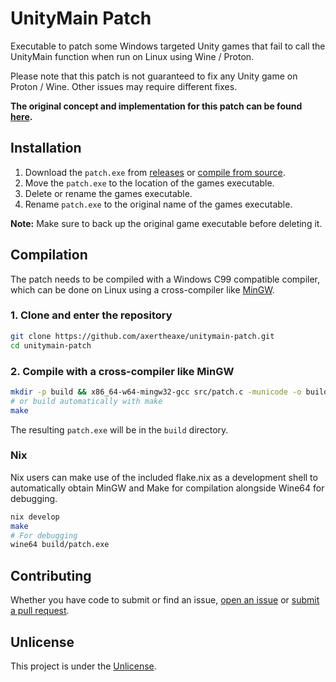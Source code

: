 # UnityMain Patch

Executable to patch some Windows targeted Unity games that fail to call the UnityMain function when run on Linux using Wine / Proton.

Please note that this patch is not guaranteed to fix any Unity game on Proton / Wine. Other issues may require different fixes.

**The original concept and implementation for this patch can be found [here](https://notabug.org/Krock/dawn/issues/454).**

## Installation

1. Download the `patch.exe` from [releases](https://github.com/axertheaxe/unitymain-patch/releases) or [compile from source](#Compilation).
2. Move the `patch.exe` to the location of the games executable.
3. Delete or rename the games executable.
4. Rename `patch.exe` to the original name of the games executable.

**Note:** Make sure to back up the original game executable before deleting it.

## Compilation

The patch needs to be compiled with a Windows C99 compatible compiler, which can be done on Linux using a cross-compiler like [MinGW](https://www.mingw-w64.org).

### 1. Clone and enter the repository

```sh
git clone https://github.com/axertheaxe/unitymain-patch.git
cd unitymain-patch
```

### 2. Compile with a cross-compiler like MinGW

```sh
mkdir -p build && x86_64-w64-mingw32-gcc src/patch.c -municode -o build/patch.exe
# or build automatically with make
make
```

The resulting `patch.exe` will be in the `build` directory.

### Nix

Nix users can make use of the included flake.nix as a development shell to automatically obtain MinGW and Make for compilation alongside Wine64 for debugging.

```sh
nix develop
make
# For debugging
wine64 build/patch.exe
```

## Contributing

Whether you have code to submit or find an issue, [open an issue](https://github.com/axertheaxe/unitymain-patch/issues/new)
or [submit a pull request](https://github.com/axertheaxe/unitymain-patch/compare).

## Unlicense

This project is under the [Unlicense](UNLICENSE).
